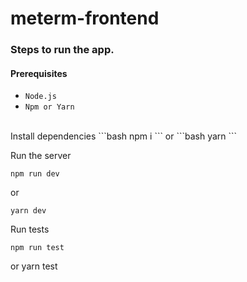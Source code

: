 # meterm-frontend

### Steps to run the app.

#### Prerequisites
- ```Node.js```
- ```Npm or Yarn```

<br>
Install dependencies
```bash
npm i
```
or
```bash
yarn
```

Run the server
```
npm run dev
```
or
```
yarn dev
```

Run tests
```
npm run test
```
or
yarn test
```



